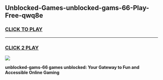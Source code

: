 
## Unblocked-Games-unblocked-gams-66-Play-Free-qwq8e
<h3>
<a href="https://premium76.site?title=unblocked-gams-66&ref=09A">CLICK TO PLAY</a></h3>
<hr>

<h3>
<a href="https://premium76.site?title=unblocked-gams-66&ref=09A">CLICK 2 PLAY</a>
  
</h3>

<a href="https://premium76.site?title=unblocked-gams-66&ref=09A"><img src="https://clearcache.store/games.png"></a>


**unblocked-gams-66 games unblocked: Your Gateway to Fun and Accessible Online Gaming**

